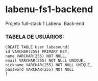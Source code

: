 # labenu-fs1-backend
Projeto full-stack 1 Labenu: Back-end

### TABELA DE USUÁRIOS:
```
CREATE TABLE User_labesound(
id VARCHAR(255) PRIMARY KEY,
name VARCHAR(255) NOT NULL,
email VARCHAR(255) NOT NULL UNIQUE,
nickname VARCHAR(255) NOT NULL UNIQUE,
password VARCHAR(255) NOT NULL
)
```
